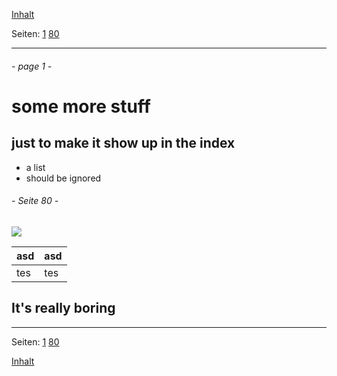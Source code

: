 <!-- page navigation -->

[Inhalt](../inhalt.html)

Seiten: [1](#page-1--) [80](#seite-80--)

* * * * *
<!-- end page navigation -->

###### - page 1 -

some more stuff
=============

just to make it show up in the index
-----------------------

- a list
- should be ignored

###### - Seite 80 -

[ ![	](bilder/bild.jpg) ](bilder.html#testbild)



| asd  | asd  |
| ---- | ---- |
| tes  | tes  |




It's really boring
------------


<!-- page navigation -->

* * * * *

Seiten: [1](#page-1--) [80](#seite-80--)



[Inhalt](../inhalt.html)
<!-- end page navigation -->